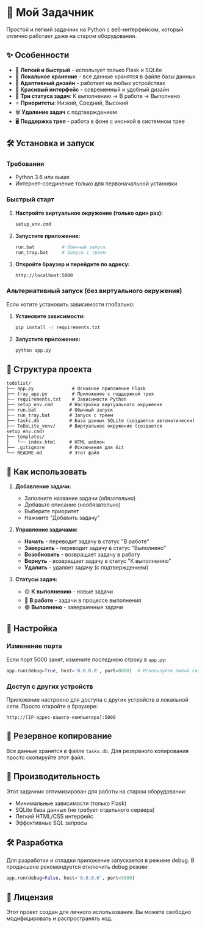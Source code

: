 # 📝 Мой Задачник

Простой и легкий задачник на Python с веб-интерфейсом, который отлично работает даже на старом оборудовании.

## ✨ Особенности

- 🚀 **Легкий и быстрый** - использует только Flask и SQLite
- 💾 **Локальное хранение** - все данные хранятся в файле базы данных
- 📱 **Адаптивный дизайн** - работает на любых устройствах
- 🎨 **Красивый интерфейс** - современный и удобный дизайн
- 🔄 **Три статуса задач**: К выполнению → В работе → Выполнено
- ⭐ **Приоритеты**: Низкий, Средний, Высокий
- 🗑️ **Удаление задач** с подтверждением
- 🖥️ **Поддержка трея** - работа в фоне с иконкой в системном трее

## 🛠️ Установка и запуск

### Требования
- Python 3.6 или выше
- Интернет-соединение только для первоначальной установки

### Быстрый старт

1. **Настройте виртуальное окружение (только один раз):**
   ```bash
   setup_env.cmd
   ```

2. **Запустите приложение:**
   ```bash
   run.bat          # Обычный запуск
   run_tray.bat     # Запуск с треем
   ```

3. **Откройте браузер и перейдите по адресу:**
   ```
   http://localhost:5000
   ```

### Альтернативный запуск (без виртуального окружения)

Если хотите установить зависимости глобально:

1. **Установите зависимости:**
   ```bash
   pip install -r requirements.txt
   ```

2. **Запустите приложение:**
   ```bash
   python app.py
   ```

## 📁 Структура проекта

```
todolist/
├── app.py              # Основное приложение Flask
├── tray_app.py         # Приложение с поддержкой трея
├── requirements.txt    # Зависимости Python
├── setup_env.cmd      # Настройка виртуального окружения
├── run.bat            # Обычный запуск
├── run_tray.bat       # Запуск с треем
├── tasks.db           # База данных SQLite (создается автоматически)
├── ToDoLite_venv/     # Виртуальное окружение (создается setup_env.cmd)
├── templates/
│   └── index.html     # HTML шаблон
├── .gitignore         # Исключения для Git
└── README.md          # Этот файл
```

## 🎯 Как использовать

1. **Добавление задачи:**
   - Заполните название задачи (обязательно)
   - Добавьте описание (необязательно)
   - Выберите приоритет
   - Нажмите "Добавить задачу"

2. **Управление задачами:**
   - **Начать** - переводит задачу в статус "В работе"
   - **Завершить** - переводит задачу в статус "Выполнено"
   - **Возобновить** - возвращает задачу в работу
   - **Вернуть** - возвращает задачу в статус "К выполнению"
   - **Удалить** - удаляет задачу (с подтверждением)

3. **Статусы задач:**
   - 🟡 **К выполнению** - новые задачи
   - 🔵 **В работе** - задачи в процессе выполнения
   - 🟢 **Выполнено** - завершенные задачи

## 🔧 Настройка

### Изменение порта
Если порт 5000 занят, измените последнюю строку в `app.py`:
```python
app.run(debug=True, host='0.0.0.0', port=8080)  # Используйте любой свободный порт
```

### Доступ с других устройств
Приложение настроено для доступа с других устройств в локальной сети. Просто откройте в браузере:
```
http://[IP-адрес-вашего-компьютера]:5000
```

## 💾 Резервное копирование

Все данные хранятся в файле `tasks.db`. Для резервного копирования просто скопируйте этот файл.

## 🚀 Производительность

Этот задачник оптимизирован для работы на старом оборудовании:
- Минимальные зависимости (только Flask)
- SQLite база данных (не требует отдельного сервера)
- Легкий HTML/CSS интерфейс
- Эффективные SQL запросы

## 🛠️ Разработка

Для разработки и отладки приложение запускается в режиме debug. В продакшене рекомендуется отключить debug режим:

```python
app.run(debug=False, host='0.0.0.0', port=5000)
```

## 📝 Лицензия

Этот проект создан для личного использования. Вы можете свободно модифицировать и распространять код.